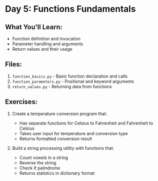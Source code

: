 # Day 5: Functions Fundamentals

## What You'll Learn:
- Function definition and invocation
- Parameter handling and arguments
- Return values and their usage

## Files:
1. `function_basics.py` - Basic function declaration and calls
2. `function_parameters.py` - Positional and keyword arguments
3. `return_values.py` - Returning data from functions

## Exercises:
1. Create a temperature conversion program that:
   - Has separate functions for Celsius to Fahrenheit and Fahrenheit to Celsius
   - Takes user input for temperature and conversion type
   - Returns formatted conversion result

2. Build a string processing utility with functions that:
   - Count vowels in a string
   - Reverse the string
   - Check if palindrome
   - Returns statistics in dictionary format
